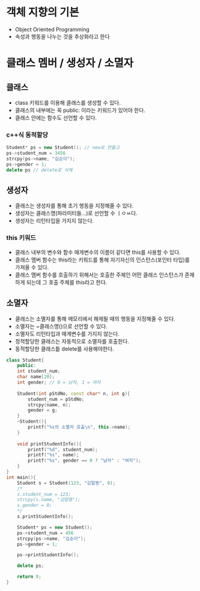 # 객체 지향의 기본
* Object Oriented Programming  
* 속성과 행동을 나누는 것을 추상화라고 한다  

# 클래스 멤버 / 생성자 / 소멸자
## 클래스
* class 키워드를 이용해 클래스를 생성할 수 있다.  
* 클래스의 내부에는 꼭 public: 이라는 키워드가 있어야 한다.  
* 클래스 안에는 함수도 선언할 수 있다.

### c++식 동적할당
```c++
Student* ps = new Student(); // new로 만들고
ps->student_num = 3456
strcpy(ps->name, "김순이");
ps->gender = 1;
delete ps // delete로 삭제
```

## 생성자
* 클래스는 생성자를 통해 초기 행동을 지정해줄 수 있다.
* 생성자는 클래스명(파라미터들...)로 선언할 수 ㅣㅇㅆ다.
* 생성자는 리턴타입을 가지지 않는다.

### this 키워드
* 클래스 내부의 변수와 함수 매게변수의 이름이 같다면 this를 사용할 수 있다.
* 클래스 멤버 함수는 this라는 키워드를 통해 자기자신의 인스턴스(포인터 타입)를 가져올 수 있다.
* 클래스 멤버 함수를 호출하기 위해서는 호출한 주체인 어떤 클래스 인스턴스가 존재하게 되는데 그 호출 주체를 this라고 한다.

## 소멸자
* 클래스는 소멸자를 통해 메모리에서 해제될 때의 행동을 지정해줄 수 있다.
* 소멸자는 ~클래스명()으로 선언할 수 있다.
* 소멸자도 리턴타입과 매게변수를 가지지 않는다.
* 정적할당한 클래스는 자동적으로 소멸자를 호출한다.
* 동적할당한 클래스틑 delete를 사용해야한다.

```c++
class Student{
    public:
    int student_num;
    char name[20];
    int gender; // 0 = 남자, 1 = 여자
    
    Student(int pStdNo, const char* n, int g){
        student_num = pStdNo;
        strcpy(name, n);
        gender = g;
    }
    ~Student(){
        printf("%s의 소멸자 호출\n", this->name);
    }
    
    void printStudentInfo(){
        printf("%d", student_num);
        printf("%s", name);
        printf("%s", gender == 0 ? "남자" : "여자");
    }
}
int main(){
    Student s = Student(123, "김말똥", 0);
    /*
    s.student_num = 123;
    strcpy(s.name, "김말똥");
    s.gender = 0;
    */
    s.printStudentInfo();

    Student* ps = new Student();
    ps->student_num = 456
    strcpy(ps->name, "김순이");
    ps->gender = 1;

    ps->printStudentInfo();

    delete ps;

    return 0;
}
```